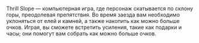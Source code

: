 Thrill Slope — компьютерная игра, где персонаж скатывается по склону горы, преодолевая препятствия. Во время заезда вам необходимо уклоняться от елей и камней, а также накопить как можно больше очков. Играя, вы сможете встретить усиления, такие как подарки и часы; они помогут вам собрать как можно больше очков.
